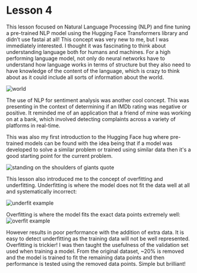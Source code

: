 # Lesson 4
This lesson focused on Natural Language Processing (NLP) and fine tuning a pre-trained NLP model using the Hugging Face Transformers library and didn’t use fastai at all! This concept was very new to me, but I was immediately interested. I thought it was fascinating to think about understanding language both for humans and machines. For a high performing language model, not only do neural networks have to understand how language works in terms of structure but they also need to have knowledge of the content of the language, which is crazy to think about as it could include all sorts of information about the world.

![world](https://github.com/bridgetcasey1/bridgetcasey1.github.io/assets/113487655/7728c864-88c5-4398-9684-aaf22a454974)

The use of NLP for sentiment analysis was another cool concept. This was presenting in the context of determining if an IMDb rating was negative or positive. It reminded me of an application that a friend of mine was working on at a bank, which involved detecting complaints across a variety of platforms in real-time.

This was also my first introduction to the Hugging Face hug where pre-trained models can be found with the idea being that if a model was developed to solve a similar problem or trained using similar data then it's a good starting point for the current problem. 

![standing on the shoulders of giants quote](https://github.com/bridgetcasey1/bridgetcasey1.github.io/assets/113487655/5c096fd6-ed7c-4acd-bb06-c33edbba95c4)

This lesson also introduced me to the concept of overfitting and underfitting. Underfitting is where the model does not fit the data well at all and systematically incorrect:

![underfit example](https://github.com/bridgetcasey1/bridgetcasey1.github.io/assets/113487655/be9656f4-1fb7-417d-8af6-ed8227a25619)

Overfitting is where the model fits the exact data points extremely well:
![overfit example](https://github.com/bridgetcasey1/bridgetcasey1.github.io/assets/113487655/574446f2-1878-4b2a-9118-c25ec5405672)

However results in poor performance with the addition of extra data. It is easy to detect underfitting as the training data will not be well represented. Overfitting is trickier! I was then taught the usefulness of the validation set used when training a model. From the original dataset, ~20% is removed and the model is trained to fit the remaining data points and then performance is tested using the removed data points. Simple but brilliant! 
